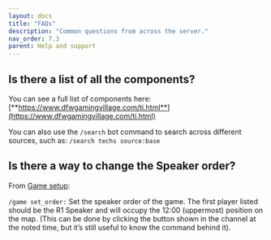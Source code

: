 ```yaml
---
layout: docs
title: "FAQs"
description: "Common questions from across the server."
nav_order: 7.3
parent: Help and support
---
```


## Is there a list of all the components?

You can see a full list of components here: [**https://www.dfwgamingvillage.com/ti.html**](https://www.dfwgamingvillage.com/ti.html)


You can also use the `/search` bot command to search across different sources, such as: `/search techs source:base`

## Is there a way to change the Speaker order?

From [Game setup](/docs/game-setup/#standard-game-commands):

`/game set_order:` Set the speaker order of the game. The first player listed should be the R1 Speaker and will occupy the 12:00 (uppermost) position on the map. (This can be done by clicking the button shown in the channel at the noted time, but it’s still useful to know the command behind it).